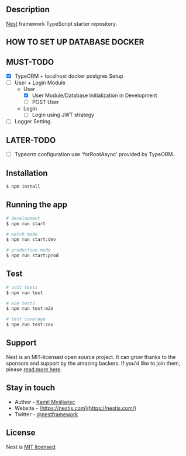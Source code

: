 ## Description

[Nest](https://github.com/nestjs/nest) framework TypeScript starter repository.

## HOW TO SET UP DATABASE DOCKER


## MUST-TODO
- [x] TypeORM + localhost docker postgres Setup
- [ ] User + Login Module
  - User
    - [x] User Module/Database Initialization in Development
    - [ ] POST User
  - Login
    - [ ] Login using JWT strategy
- [ ] Logger Setting

## LATER-TODO
- [ ] Typeorm configuration use 'forRootAsync' provided by TypeORM.

## Installation

```bash
$ npm install
```

## Running the app

```bash
# development
$ npm run start

# watch mode
$ npm run start:dev

# production mode
$ npm run start:prod
```

## Test

```bash
# unit tests
$ npm run test

# e2e tests
$ npm run test:e2e

# test coverage
$ npm run test:cov
```

## Support

Nest is an MIT-licensed open source project. It can grow thanks to the sponsors and support by the amazing backers. If you'd like to join them, please [read more here](https://docs.nestjs.com/support).

## Stay in touch

- Author - [Kamil Myśliwiec](https://kamilmysliwiec.com)
- Website - [https://nestjs.com](https://nestjs.com/)
- Twitter - [@nestframework](https://twitter.com/nestframework)

## License

  Nest is [MIT licensed](LICENSE).
